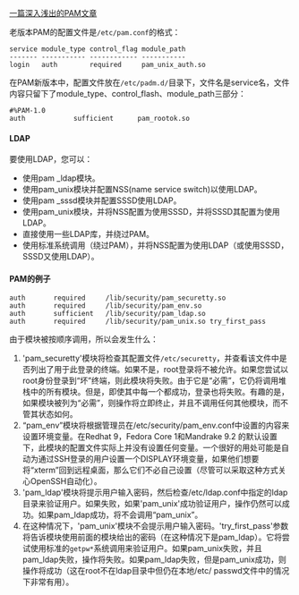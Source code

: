 [一篇深入浅出的PAM文章](https://wenku.baidu.com/view/40c039fe04a1b0717fd5dd28.html)  

老版本PAM的配置文件是`/etc/pam.conf`的格式：
```
service module_type control_flag module_path
------- ----------- ------------ -----------
login   auth        required     pam_unix_auth.so
```
在PAM新版本中，配置文件放在`/etc/padm.d/`目录下，文件名是service名，文件内容只留下了module_type、control_flash、module_path三部分：
```
#%PAM-1.0
auth            sufficient      pam_rootok.so
```
#### LDAP
要使用LDAP，您可以：  
- 使用pam _ldap模块。  
- 使用pam_unix模块并配置NSS(name service switch)以使用LDAP。  
- 使用pam _sssd模块并配置SSSD使用LDAP。   
- 使用pam_unix模块，并将NSS配置为使用SSSD，并将SSSD其配置为使用LDAP。  
- 直接使用一些LDAP库，并绕过PAM。  
- 使用标准系统调用（绕过PAM），并将NSS配置为使用LDAP（或使用SSSD，SSSD又使用LDAP）。  

#### PAM的例子
```
auth       required     /lib/security/pam_securetty.so
auth       required     /lib/security/pam_env.so
auth       sufficient   /lib/security/pam_ldap.so
auth       required     /lib/security/pam_unix.so try_first_pass
```
由于模块被按顺序调用，所以会发生什么：

1. 'pam_securetty'模块将检查其配置文件`/etc/securetty`，并查看该文件中是否列出了用于此登录的终端。如果不是，root登录将不被允许。如果您尝试以root身份登录到“坏”终端，则此模块将失败。由于它是“必需”，它仍将调用堆栈中的所有模块。但是，即使其中每一个都成功，登录也将失败。有趣的是，如果模块被列为“必需”，则操作将立即终止，并且不调用任何其他模块，而不管其状态如何。
2. “pam_env”模块将根据管理员在/etc/security/pam_env.conf中设置的内容来设置环境变量。在Redhat 9，Fedora Core 1和Mandrake 9.2 的默认设置下，此模块的配置文件实际上并没有设置任何变量。一个很好的用处可能是自动为通过SSH登录的用户设置一个DISPLAY环境变量，如果他们想要将“xterm”回到远程桌面，那么它们不必自己设置（尽管可以采取这种方式关心OpenSSH自动化）。
3. 'pam_ldap'模块将提示用户输入密码，然后检查/etc/ldap.conf中指定的ldap目录来验证用户。如果失败，如果'pam_unix'成功验证用户，操作仍然可以成功。如果pam_ldap成功，将不会调用“pam_unix”。
4. 在这种情况下，'pam_unix'模块不会提示用户输入密码。'try_first_pass'参数将告诉模块使用前面的模块给出的密码（在这种情况下是pam_ldap）。它将尝试使用标准的`getpw*`系统调用来验证用户。如果pam_unix失败，并且pam_ldap失败，操作将失败。如果pam_ldap失败，但是pam_unix成功，则操作将成功（这在root不在ldap目录中但仍在本地/etc/ passwd文件中的情况下非常有用）。